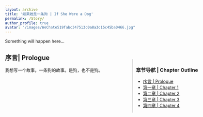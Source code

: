 ```yaml
---
layout: archive
title: '如果她是一条狗 | If She Were a Dog'
permalink: /Story/
author_profile: true
avatar: "/images/WeChate519fabc347513c0a8a3c15c45ba0466.jpg"
---
```


Something will happen here...

<div style="position: fixed; right: 50px; top: 250px; width: 250px; border-left: 2px solid #ddd; padding-left: 10px;">
    <h3>章节导航 | Chapter Outline</h3>
    <ul>
        <li><a href="#chapter1">序言 | Prologue</a></li>
        <li><a href="#chapter1">第一章 | Chapter 1 </a></li>
        <li><a href="#chapter2">第二章 | Chapter 2 </a></li>
        <li><a href="#chapter3">第三章 | Chapter 3 </a></li>
        <li><a href="#chapter4">第四章 | Chapter 4 </a></li>
    </ul>
</div>

<h2 id="chapter1">序言| Prologue</h2>
我想写一个故事，一条狗的故事。是狗，也不是狗。

<!--
<h2 id="chapter1">第一章：起点</h2>

<h2 id="chapter2">第二章：旅途</h2>


test
======
没有人教过我们爱是什么，也没有人告诉我们爱情和友情的区别。从小我们开始摸索着二者，但是大部分人到死都无法区别。或许大人用性来区分爱情和友情，但真的如此吗？
test
------
她说她有一只小狗就好了。

尽管我蜷缩在她的身边，她似乎还是看不到我。我警觉的抬起了脑袋，看向窗边。又是楼下的那对情侣的吵架的热闹声，他们吵架总是很大声，尽管我们住的已经是费城非常古老的房子了，但是声音也从窗户不断的蹦到了左邻右舍。我很快又把头转了回来，枕在她的肩膀上。陪着她，我的主人。

我不是很理解，为什么我明明是一只小狗躺在主人身边，可是她还是说她希望有一只小狗。

。。。吃饭ing

她突然转身，抱住自己的双腿，坐在地毯上看着我。我也把视线从电视那里移到了她身上，看到她正在深情的看着我。可能是她看我可爱，她摸着我的头，然后把我的毛发理乱了。我凌乱的看着她，她似乎很开心。而我一脸委屈，她又从新帮我把潦草的头发草草的梳理了一下。我开心的摇着尾巴看着主人，我们就这么静静的看着对象。可是她眼里突然又湿润了起来，我有些不知所措。
“主人这又怎么了？”我心里纳闷道。
-->
